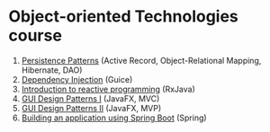 # Object-oriented Technologies course

1. [Persistence Patterns](Lab1) (Active Record, Object-Relational Mapping, Hibernate, DAO)
2. [Dependency Injection](Lab2) (Guice)
3. [Introduction to reactive programming](Lab3) (RxJava)
4. [GUI Design Patterns I](Lab4) (JavaFX, MVC)
5. [GUI Design Patterns II](Lab5) (JavaFX, MVP)
6. [Building an application using Spring Boot](Lab6) (Spring)
